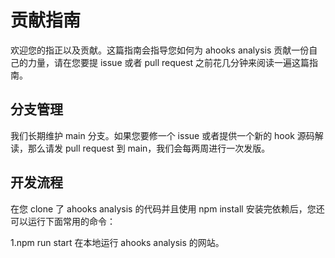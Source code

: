 # 贡献指南

欢迎您的指正以及贡献。这篇指南会指导您如何为 ahooks analysis 贡献一份自己的力量，请在您要提 issue 或者 pull request 之前花几分钟来阅读一遍这篇指南。

## 分支管理

我们长期维护 main 分支。如果您要修一个 issue 或者提供一个新的 hook 源码解读，那么请发 pull request 到 main，我们会每两周进行一次发版。

## 开发流程

在您 clone 了 ahooks analysis 的代码并且使用 npm install 安装完依赖后，您还可以运行下面常用的命令：

1.npm run start 在本地运行 ahooks analysis 的网站。
